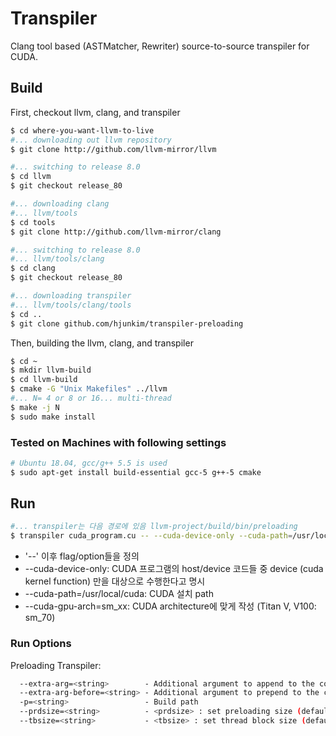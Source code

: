 # Transpiler
Clang tool based (ASTMatcher, Rewriter) source-to-source transpiler for CUDA.

## Build

First, checkout llvm, clang, and transpiler

```bash
$ cd where-you-want-llvm-to-live
#... downloading out llvm repository
$ git clone http://github.com/llvm-mirror/llvm

#... switching to release 8.0
$ cd llvm
$ git checkout release_80

#... downloading clang
#... llvm/tools
$ cd tools 
$ git clone http://github.com/llvm-mirror/clang

#... switching to release 8.0
#... llvm/tools/clang
$ cd clang 
$ git checkout release_80

#... downloading transpiler
#... llvm/tools/clang/tools
$ cd .. 
$ git clone github.com/hjunkim/transpiler-preloading
```

Then, building the llvm, clang, and transpiler

```bash
$ cd ~
$ mkdir llvm-build
$ cd llvm-build
$ cmake -G "Unix Makefiles" ../llvm
#... N= 4 or 8 or 16... multi-thread
$ make -j N
$ sudo make install
```

### Tested on Machines with following settings

```bash
# Ubuntu 18.04, gcc/g++ 5.5 is used
$ sudo apt-get install build-essential gcc-5 g++-5 cmake
```

## Run

```bash
#... transpiler는 다음 경로에 있음 llvm-project/build/bin/preloading
$ transpiler cuda_program.cu -- --cuda-device-only --cuda-path=/usr/local/cuda --cuda-gpu-arch=sm_xx
```

- '--' 이후 flag/option들을 정의
- --cuda-device-only: CUDA 프로그램의 host/device 코드들 중 device (cuda kernel function) 만을 대상으로 수행한다고 명시
- --cuda-path=/usr/local/cuda: CUDA 설치 path
- --cuda-gpu-arch=sm\_xx: CUDA architecture에 맞게 작성 (Titan V, V100: sm\_70)

### Run Options
Preloading Transpiler:

```bash
  --extra-arg=<string>        - Additional argument to append to the compiler command line
  --extra-arg-before=<string> - Additional argument to prepend to the compiler command line
  -p=<string>                 - Build path
  --prdsize=<string>          - <prdsize> : set preloading size (default: 1)
  --tbsize=<string>           - <tbsize> : set thread block size (default: 256)
```
